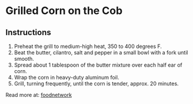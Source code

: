 # Grilled Corn on the Cob

## Instructions

1. Preheat the grill to medium-high heat, 350 to 400 degrees F.
2. Beat the butter, cilantro, salt and pepper in a small bowl with a fork until smooth.
3. Spread about 1 tablespoon of the butter mixture over each half ear of corn.
4. Wrap the corn in heavy-duty aluminum foil.
5. Grill, turning frequently, until the corn is tender, approx. 20 minutes.

Read more at: [foodnetwork](http://www.foodnetwork.com/recipes/paula-deen/grilled-corn-on-the-cob-recipe.html?oc=linkback)

